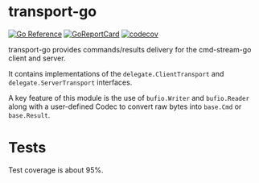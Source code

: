 # transport-go

[![Go Reference](https://pkg.go.dev/badge/github.com/cmd-stream/transport-go.svg)](https://pkg.go.dev/github.com/cmd-stream/transport-go)
[![GoReportCard](https://goreportcard.com/badge/cmd-stream/transport-go)](https://goreportcard.com/report/github.com/cmd-stream/transport-go)
[![codecov](https://codecov.io/gh/cmd-stream/transport-go/graph/badge.svg?token=6JVVHR8QHF)](https://codecov.io/gh/cmd-stream/transport-go)

transport-go provides commands/results delivery for the cmd-stream-go client 
and server.

It contains implementations of the `delegate.ClientTransport` and 
`delegate.ServerTransport` interfaces.

A key feature of this module is the use of `bufio.Writer` and `bufio.Reader` 
along with a user-defined Codec to convert raw bytes into `base.Cmd` or 
`base.Result`.

# Tests
Test coverage is about 95%.